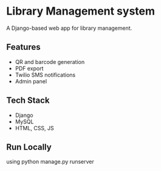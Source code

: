 # Library Management system

A Django-based web app for library management.

## Features
- QR and barcode generation
- PDF export
- Twilio SMS notifications
- Admin panel

## Tech Stack
- Django
- MySQL
- HTML, CSS, JS

## Run Locally
 using python manage.py runserver